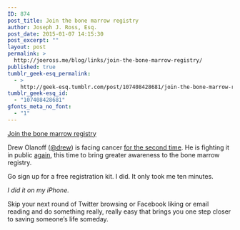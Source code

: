 ```yaml
---
ID: 874
post_title: Join the bone marrow registry
author: Joseph J. Ross, Esq.
post_date: 2015-01-07 14:15:30
post_excerpt: ""
layout: post
permalink: >
  http://joeross.me/blog/links/join-the-bone-marrow-registry/
published: true
tumblr_geek-esq_permalink:
  - >
    http://geek-esq.tumblr.com/post/107408428681/join-the-bone-marrow-registry
tumblr_geek-esq_id:
  - "107408428681"
gfonts_meta_no_font:
  - "1"
---
```

<a href='http://bethematch.org/support-the-cause/donate-bone-marrow/join-the-marrow-registry/'>Join the bone marrow registry</a><div class="link_description"><p>Drew Olanoff (<a href="https://twitter.com/drew" target="_blank">@drew</a>) is facing cancer <a href="http://www.businessinsider.com/drew-olanoff-is-using-his-cancer-to-save-lives-and-promote-bone-marrow-registry-2015-1" target="_blank">for the second time</a>. He is fighting it in public <a href="http://blamedrewscancer.com" target="_blank">again</a>, this time to bring greater awareness to the bone marrow registry.</p>

<p>Go sign up for a free registration kit. I did. It only took me ten minutes.</p>

<p><em>I did it on my iPhone.</em></p>

<p>Skip your next round of Twitter browsing or Facebook liking or email reading and do something really, really easy that brings you one step closer to saving someone&#8217;s life someday.</p></div>